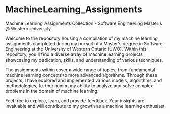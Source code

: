# MachineLearning_Assignments
Machine Learning Assignments Collection -  Software Engineering Master's @ Western University

Welcome to the repository housing a compilation of my machine learning assignments completed during my pursuit of a Master's degree in Software Engineering at the University of Western Ontario (UWO). Within this repository, you'll find a diverse array of machine learning projects showcasing my dedication, skills, and understanding of various techniques. 

The assignments within cover a wide range of topics, from fundamental machine learning concepts to more advanced algorithms. Through these projects, I have explored and implemented various models, algorithms, and methodologies, further honing my ability to analyze and solve complex problems in the domain of machine learning.

Feel free to explore, learn, and provide feedback. Your insights are invaluable and will contribute to my growth as a machine learning enthusiast
